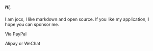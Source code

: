 ##### Hi,

I am jocs, I like markdown and open source. If you like my application, I hope you can sponsor me.

Via [PayPal]()

Alipay or WeChat


